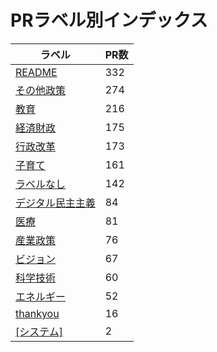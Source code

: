 # PRラベル別インデックス

| ラベル | PR数 |
|--------|------|
| [README](label_README.md) | 332 |
| [その他政策](label_その他政策.md) | 274 |
| [教育](label_教育.md) | 216 |
| [経済財政](label_経済財政.md) | 175 |
| [行政改革](label_行政改革.md) | 173 |
| [子育て](label_子育て.md) | 161 |
| [ラベルなし](label_ラベルなし.md) | 142 |
| [デジタル民主主義](label_デジタル民主主義.md) | 84 |
| [医療](label_医療.md) | 81 |
| [産業政策](label_産業政策.md) | 76 |
| [ビジョン](label_ビジョン.md) | 67 |
| [科学技術](label_科学技術.md) | 60 |
| [エネルギー](label_エネルギー.md) | 52 |
| [thankyou](label_thankyou.md) | 16 |
| [[システム]](label_[システム].md) | 2 |
